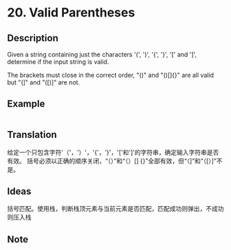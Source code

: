 # 20. Valid Parentheses
## Description
Given a string containing just the characters '(', ')', '{', '}', '[' and ']', determine if the input string is valid.

The brackets must close in the correct order, "()" and "()[]{}" are all valid but "(]" and "([)]" are not.
## Example
```$xslt

```
## Translation
给定一个只包含字符'（'，'）'，'{'，'}'，'['和']'的字符串，确定输入字符串是否有效。 括号必须以正确的顺序关闭，“（）”和“（）[] {}”全部有效，但“（]”和“（[）]”不是。

## Ideas
括号匹配。使用栈，判断栈顶元素与当前元素是否匹配，匹配成功则弹出，不成功则压入栈
## Note
